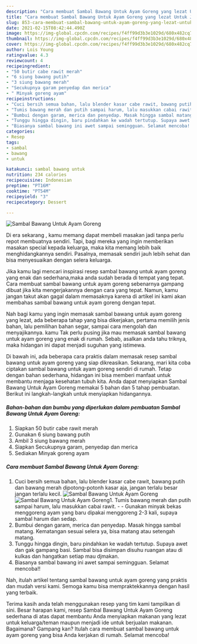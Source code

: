 ```yaml
---
description: "Cara membuat Sambal Bawang Untuk Ayam Goreng yang lezat Untuk Jualan"
title: "Cara membuat Sambal Bawang Untuk Ayam Goreng yang lezat Untuk Jualan"
slug: 853-cara-membuat-sambal-bawang-untuk-ayam-goreng-yang-lezat-untuk-jualan
date: 2021-02-15T08:42:44.490Z
image: https://img-global.cpcdn.com/recipes/f4ff99d3b3e1029d/680x482cq70/sambal-bawang-untuk-ayam-goreng-foto-resep-utama.jpg
thumbnail: https://img-global.cpcdn.com/recipes/f4ff99d3b3e1029d/680x482cq70/sambal-bawang-untuk-ayam-goreng-foto-resep-utama.jpg
cover: https://img-global.cpcdn.com/recipes/f4ff99d3b3e1029d/680x482cq70/sambal-bawang-untuk-ayam-goreng-foto-resep-utama.jpg
author: Lois Young
ratingvalue: 4.3
reviewcount: 4
recipeingredient:
- "50 butir cabe rawit merah"
- "6 siung bawang putih"
- "3 siung bawang merah"
- "Secukupnya garam penyedap dan merica"
- " Minyak goreng ayam"
recipeinstructions:
- "Cuci bersih semua bahan, lalu blender kasar cabe rawit, bawang putih dan bawang merah dipotong-potonh kasar aja, jangan terlalu besar jangan terlalu kecil."
- "Tumis bawang merah dan putih sampai harum, lalu masukkan cabai rawit.   Gunakan minyak bekas menggoreng ayam yang baru dipakai menggoreng 2-3 kali, supaya sambal harum dan sedap."
- "Bumbui dengan garam, merica dan penyedap. Masak hingga sambal matang. Kematangan sesuai selera ya, bisa matang atau setengah matang."
- "Tunggu hingga dingin, baru pindahkan ke wadah tertutup. Supaya awet dan gak gampang basi. Sambal bisa disimpan disuhu ruangan atau di kulkas dan hangatkan setiap mau djmakan."
- "Biasanya sambal bawang ini awet sampai semingguan. Selamat mencoba!!"
categories:
- Resep
tags:
- sambal
- bawang
- untuk

katakunci: sambal bawang untuk 
nutrition: 234 calories
recipecuisine: Indonesian
preptime: "PT16M"
cooktime: "PT54M"
recipeyield: "3"
recipecategory: Dessert

---
```



![Sambal Bawang Untuk Ayam Goreng](https://img-global.cpcdn.com/recipes/f4ff99d3b3e1029d/680x482cq70/sambal-bawang-untuk-ayam-goreng-foto-resep-utama.jpg)

Di era  sekarang , kamu memang dapat membeli masakan jadi tanpa perlu repot membuatnya sendiri. Tapi, bagi mereka yang ingin memberikan masakan special kepada keluarga, maka kita memang lebih baik menghidangkannya sendiri. Pasalnya, memasak sendiri jauh lebih sehat dan bisa menyesuaikan dengan selera keluarga.

Jika kamu lagi mencari inspirasi resep sambal bawang untuk ayam goreng yang enak dan sederhana,maka anda sudah berada di tempat yang tepat. Cara membuat sambal bawang untuk ayam goreng  sebenarnya gampang dibuat jika kita mengerjakannya dengan cara yang tepat. Namun, kamu jangan takut akan gagal dalam memasaknya 
karena di artikel ini kami akan membahas sambal bawang untuk ayam goreng dengan tepat.  



Nah bagi kamu yang ingin memasak sambal bawang untuk ayam goreng yang lezat, ada beberapa tahap yang bisa dikerjakan, pertama memilih jenis bahan, lalu pemilihan bahan segar, sampai cara mengolah dan menyajikannya. kamu Tak perlu pusing jika mau memasak sambal bawang untuk ayam goreng yang enak di rumah. Sebab, asalkan anda  tahu triknya, maka hidangan ini dapat menjadi suguhan yang istimewa.

Di bawah ini, ada beberapa cara praktis  dalam memasak resep sambal bawang untuk ayam goreng yang siap dikreasikan. Sekarang, mari kita coba ciptakan sambal bawang untuk ayam goreng sendiri di rumah. Tetap dengan bahan sederhana, hidangan ini bisa memberi manfaat untuk membantu menjaga kesehatan tubuh kita. Anda dapat menyiapkan Sambal Bawang Untuk Ayam Goreng memakai 5 bahan dan 5 tahap pembuatan. Berikut ini langkah-langkah untuk menyiapkan hidangannya.

<!--inarticleads1-->

##### Bahan-bahan dan bumbu yang diperlukan dalam pembuatan Sambal Bawang Untuk Ayam Goreng:

1. Siapkan 50 butir cabe rawit merah
1. Gunakan 6 siung bawang putih
1. Ambil 3 siung bawang merah
1. Siapkan Secukupnya garam, penyedap dan merica
1. Sediakan  Minyak goreng ayam




<!--inarticleads2-->

##### Cara membuat Sambal Bawang Untuk Ayam Goreng:

1. Cuci bersih semua bahan, lalu blender kasar cabe rawit, bawang putih dan bawang merah dipotong-potonh kasar aja, jangan terlalu besar jangan terlalu kecil.
<img src="https://img-global.cpcdn.com/steps/bd8b9925eea4d534/160x128cq70/sambal-bawang-untuk-ayam-goreng-langkah-memasak-1-foto.jpg" alt="Sambal Bawang Untuk Ayam Goreng"><img src="https://img-global.cpcdn.com/steps/1ff4ec5e4b60562a/160x128cq70/sambal-bawang-untuk-ayam-goreng-langkah-memasak-1-foto.jpg" alt="Sambal Bawang Untuk Ayam Goreng">1. Tumis bawang merah dan putih sampai harum, lalu masukkan cabai rawit.  -  - Gunakan minyak bekas menggoreng ayam yang baru dipakai menggoreng 2-3 kali, supaya sambal harum dan sedap.
1. Bumbui dengan garam, merica dan penyedap. Masak hingga sambal matang. Kematangan sesuai selera ya, bisa matang atau setengah matang.
1. Tunggu hingga dingin, baru pindahkan ke wadah tertutup. Supaya awet dan gak gampang basi. Sambal bisa disimpan disuhu ruangan atau di kulkas dan hangatkan setiap mau djmakan.
1. Biasanya sambal bawang ini awet sampai semingguan. Selamat mencoba!!




Nah, itulah artikel tentang  sambal bawang untuk ayam goreng  yang praktis dan mudah versi kami. Semoga kamu bisa mempraktekkannya dengan hasil yang terbaik. 

Terima kasih anda telah menggunakan resep yang tim kami tampilkan di sini. Besar harapan kami, resep  Sambal Bawang Untuk Ayam Goreng sederhana di atas dapat membantu Anda menyiapkan makanan yang lezat untuk keluarga/teman maupun menjadi ide untuk berjualan makanan. Bagaimana? Gampang kan? Itulah cara membuat sambal bawang untuk ayam goreng yang bisa Anda kerjakan di rumah. Selamat mencoba!

